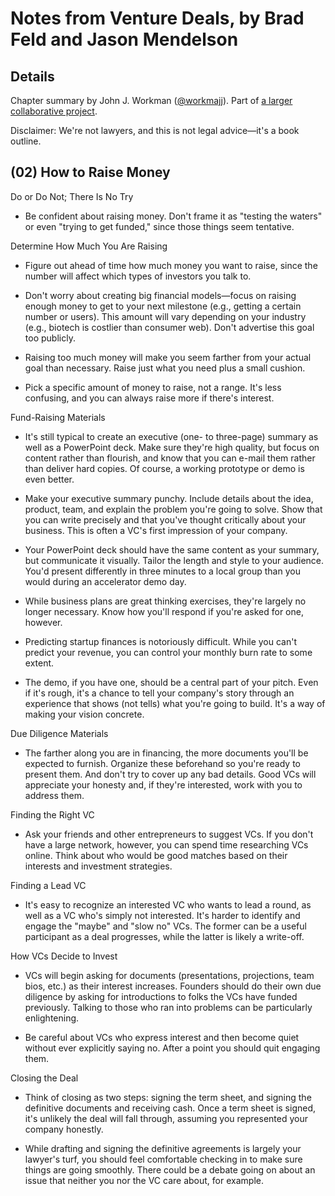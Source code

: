 Notes from Venture Deals, by Brad Feld and Jason Mendelson
==========================================================

Details
-------

Chapter summary by John J. Workman ([@workmajj](https://twitter.com/workmajj)). Part of [a larger collaborative project](https://github.com/workmajj/venturedeals).

Disclaimer: We're not lawyers, and this is not legal advice&mdash;it's a book outline.

(02) How to Raise Money
-----------------------

Do or Do Not; There Is No Try

* Be confident about raising money. Don't frame it as "testing the waters" or even "trying to get funded," since those things seem tentative.

Determine How Much You Are Raising

* Figure out ahead of time how much money you want to raise, since the number will affect which types of investors you talk to.

* Don't worry about creating big financial models&mdash;focus on raising enough money to get to your next milestone (e.g., getting a certain number or users). This amount will vary depending on your industry (e.g., biotech is costlier than consumer web). Don't advertise this goal too publicly.

* Raising too much money will make you seem farther from your actual goal than necessary. Raise just what you need plus a small cushion.

* Pick a specific amount of money to raise, not a range. It's less confusing, and you can always raise more if there's interest.

Fund-Raising Materials

* It's still typical to create an executive (one- to three-page) summary as well as a PowerPoint deck. Make sure they're high quality, but focus on content rather than flourish, and know that you can e-mail them rather than deliver hard copies. Of course, a working prototype or demo is even better.

* Make your executive summary punchy. Include details about the idea, product, team, and explain the problem you're going to solve. Show that you can write precisely and that you've thought critically about your business. This is often a VC's first impression of your company.

* Your PowerPoint deck should have the same content as your summary, but communicate it visually. Tailor the length and style to your audience. You'd present differently in three minutes to a local group than you would during an accelerator demo day.

* While business plans are great thinking exercises, they're largely no longer necessary. Know how you'll respond if you're asked for one, however.

* Predicting startup finances is notoriously difficult. While you can't predict your revenue, you can control your monthly burn rate to some extent.

* The demo, if you have one, should be a central part of your pitch. Even if it's rough, it's a chance to tell your company's story through an experience that shows (not tells) what you're going to build. It's a way of making your vision concrete.

Due Diligence Materials

* The farther along you are in financing, the more documents you'll be expected to furnish. Organize these beforehand so you're ready to present them. And don't try to cover up any bad details. Good VCs will appreciate your honesty and, if they're interested, work with you to address them.

Finding the Right VC

* Ask your friends and other entrepreneurs to suggest VCs. If you don't have a large network, however, you can spend time researching VCs online. Think about who would be good matches based on their interests and investment strategies.

Finding a Lead VC

* It's easy to recognize an interested VC who wants to lead a round, as well as a VC who's simply not interested. It's harder to identify and engage the "maybe" and "slow no" VCs. The former can be a useful participant as a deal progresses, while the latter is likely a write-off.

How VCs Decide to Invest

* VCs will begin asking for documents (presentations, projections, team bios, etc.) as their interest increases. Founders should do their own due diligence by asking for introductions to folks the VCs have funded previously. Talking to those who ran into problems can be particularly enlightening.

* Be careful about VCs who express interest and then become quiet without ever explicitly saying no. After a point you should quit engaging them.

Closing the Deal

* Think of closing as two steps: signing the term sheet, and signing the definitive documents and receiving cash. Once a term sheet is signed, it's unlikely the deal will fall through, assuming you represented your company honestly.

* While drafting and signing the definitive agreements is largely your lawyer's turf, you should feel comfortable checking in to make sure things are going smoothly. There could be a debate going on about an issue that neither you nor the VC care about, for example.

